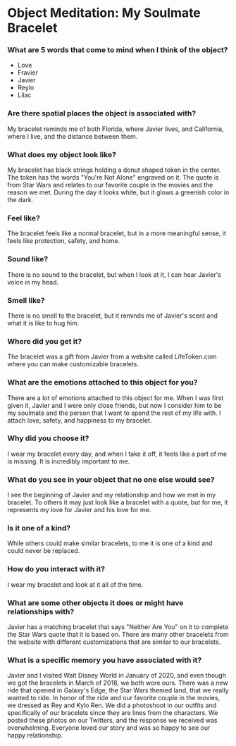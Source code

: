 # Object Meditation: My Soulmate Bracelet

### What are 5 words that come to mind when I think of the object?
- Love
- Fravier
- Javier
- Reylo
- Lilac

### Are there spatial places the object is associated with?
My bracelet reminds me of both Florida, where Javier lives, and California,
where I live, and the distance between them.

### What does my object look like?
My bracelet has black strings holding a donut shaped token in the center.
The token has the words "You're Not Alone" engraved on it. The quote is from Star Wars and relates to our favorite couple in the movies and the reason we met.
During the day it looks white, but it glows a greenish color in the dark.

### Feel like?
The bracelet feels like a normal bracelet, but in a more meaningful sense, it
feels like protection, safety, and home.

### Sound like?
There is no sound to the bracelet, but when I look at it, I can hear Javier's
voice in my head.

### Smell like?
There is no smell to the bracelet, but it reminds me of Javier's scent and what
it is like to hug him.

### Where did you get it?
The bracelet was a gift from Javier from a website called LifeToken.com where
you can make customizable bracelets.

### What are the emotions attached to this object for you?
There are a lot of emotions attached to this object for me. When I was first
given it, Javier and I were only close friends, but now I consider him to be my
soulmate and the person that I want to spend the rest of my life with. I attach
love, safety, and happiness to my bracelet.

### Why did you choose it?
I wear my bracelet every day, and when I take it off, it feels like a part of
me is missing. It is incredibly important to me.

### What do you see in your object that no one else would see?
I see the beginning of Javier and my relationship and how we met in my
bracelet. To others it may just look like a bracelet with a quote, but for me,
it represents my love for Javier and his love for me.

### Is it one of a kind?
While others could make similar bracelets, to me it is one of a kind and could
never be replaced.

### How do you interact with it?
I wear my bracelet and look at it all of the time.

### What are some other objects it does or might have relationships with?
Javier has a matching bracelet that says "Neither Are You" on it to complete
the Star Wars quote that it is based on. There are many other bracelets from
the website with different customizations that are similar to our bracelets.

### What is a specific memory you have associated with it?
Javier and I visited Walt Disney World in January of 2020, and even though we
got the bracelets in March of 2018, we both wore ours. There was a new ride
that opened in Galaxy's Edge, the Star Wars themed land, that we really wanted
to ride. In honor of the ride and our favorite couple in the movies, we
dressed as Rey and Kylo Ren. We did a photoshoot in our outfits and specifically
of our bracelets since they are lines from the characters. We posted these
photos on our Twitters, and the response we received was overwhelming.
Everyone loved our story and was so happy to see our happy relationship.
